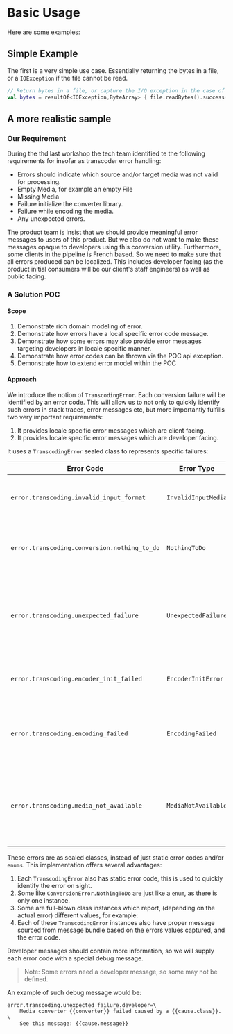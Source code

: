 # Basic Usage

Here are some examples:

## Simple Example

The first is a very simple use case. Essentially returning the bytes in a file, or a `IOException` if the file cannot be read.

```kotlin
// Return bytes in a file, or capture the I/O exception in the case of read failure
val bytes = resultOf<IOException,ByteArray> { file.readBytes().success() }
```

## A more realistic sample

### Our Requirement

During the thd last workshop the tech team identified te the following requirements for insofar as transcoder error handling:

- Errors should indicate which source and/or target media was not valid for processing.
- Empty Media, for example an empty File
- Missing Media
- Failure initialize the converter library.
- Failure while encoding the media.
- Any unexpected errors.

The product team is insist that we should provide meaningful error messages to users of this product. But we also do not want to make these messages opaque to developers using this conversion utility. Furthermore, some clients in the pipeline is French based. So we need to make sure that all errors produced can be localized. This includes developer facing (as the product initial consumers will be our client's staff engineers) as well as public facing.

### A Solution POC

#### Scope

1. Demonstrate rich domain modeling of error.
2. Demonstrate how errors have a local specific error code message.
3. Demonstrate how some errors may also provide error messages targeting developers in locale specific manner.
4. Demonstrate how error codes can be thrown via the POC api exception.
5. Demonstrate how to extend error model within the POC

#### Approach

We introduce the notion of `TranscodingError`. Each conversion failure will be identified by an error code. This will allow us to not only to quickly identify such errors in stack traces, error messages etc, but more importantly fulfills two very important requirements:

1. It provides locale specific error messages which are client facing.
2. It provides locale specific error messages which are developer facing.

It uses a `TranscodingError` sealed class to represents specific failures:

| Error Code                                   | Error Type          | Purpose                                                                       |
| -------------------------------------------- | ------------------- | ----------------------------------------------------------------------------- |
| `error.transcoding.invalid_input_format`     | `InvalidInputMedia` | Indicates the media is not suited for conversion.                             |
| `error.transcoding.conversion.nothing_to_do` | `NothingToDo`       | Indicates the media is empty, so there is nothing to do.                      |
| `error.transcoding.unexpected_failure`       | `UnexpectedFailure` | Something unrelated to the encoder happened, which could not be handled.      |
| `error.transcoding.encoder_init_failed`      | `EncoderInitError`  | The media converter could not be properly initialized.                        |
| `error.transcoding.encoding_failed`          | `EncodingFailed`    | Encoder reported the encoding of the media failed.                            |
| `error.transcoding.media_not_available`      | `MediaNotAvailable` | The media to encode could not be found, for example the file does not exists. |

These errors are as sealed classes, instead of just static error codes and/or `enums`. This implementation offers several advantages:

1. Each `TranscodingError` also has static error code, this is used to quickly identify the error on sight.
2. Some like `ConversionError.NothingToDo` are just like a `enum`, as there is only one instance.
3. Some are full-blown class instances which report, (depending on the actual error) different values, for example:
4. Each of these `TranscodingError` instances also have proper message sourced from message bundle based on the errors values captured, and the error code.

Developer messages should contain more information, so we will supply each error code with a special debug message. 

> Note: Some errors need a developer message, so some may not be defined.

An example of such debug message would be:

```properties
error.transcoding.unexpected_failure.developer=\
    Media converter {{converter}} failed caused by a {{cause.class}}. \
    See this message: {{cause.message}}
```
